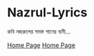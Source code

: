 Nazrul-Lyrics
=============

কবি নজরুলের সমস্ত গানের বানী...

[Home Page](http://bzaman.github.io/Nazrul-Lyrics/)
[Home Page](http://bzaman.github.io/Nazrul-Lyrics/)

